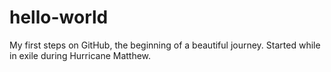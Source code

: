 # hello-world
My first steps on GitHub, the beginning of a beautiful journey. Started while in exile during Hurricane Matthew.
